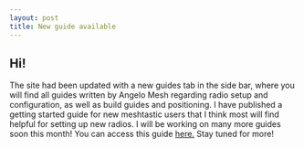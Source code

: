 ```yaml
---
layout: post
title: New guide available
---
```


## Hi!
The site had been updated with a new guides tab in the side bar, where you will find all guides written by Angelo Mesh regarding radio setup and configuration, as well as build guides and positioning. I have published a getting started guide for new meshtastic users that I think most will find helpful for setting up new radios. I will be working on many more guides soon this month! You can access this guide [here.](/guides/getting-started) Stay tuned for more!